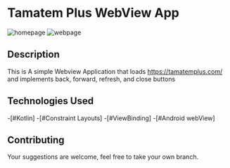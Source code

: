 # Tamatem Plus WebView App
![homepage](https://github.com/xyz996/TamatemPlusAssignment/assets/34720227/5632467a-492d-4d48-a8fd-6d36b8586273)
![webpage](https://github.com/xyz996/TamatemPlusAssignment/assets/34720227/83654b8c-6015-4012-9ac9-da6b50b242dd)


## Description
This is A simple Webview Application that loads https://tamatemplus.com/ and implements back, forward, refresh, and close buttons

## Technologies Used

-[#Kotlin]
-[#Constraint Layouts]
-[#ViewBinding]
-[#Android webView]


## Contributing

Your suggestions are welcome, feel free to take your own branch.


